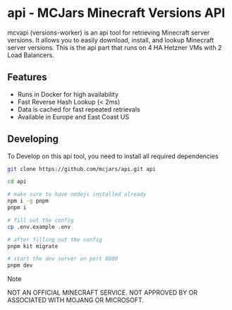 # api - MCJars Minecraft Versions API

mcvapi (versions-worker) is an api tool for retrieving Minecraft server versions. It allows you to easily download, install, and lookup Minecraft server versions. This is the api part that runs on 4 HA Hetzner VMs with 2 Load Balancers.

## Features

- Runs in Docker for high availability
- Fast Reverse Hash Lookup (< 2ms)
- Data is cached for fast repeated retrievals
- Available in Europe and East Coast US

## Developing

To Develop on this api tool, you need to install all required dependencies

```bash
git clone https://github.com/mcjars/api.git api

cd api

# make sure to have nodejs installed already
npm i -g pnpm
pnpm i

# fill out the config
cp .env.example .env

# after filling out the config
pnpm kit migrate

# start the dev server on port 8000
pnpm dev
```

> [!NOTE]
> NOT AN OFFICIAL MINECRAFT SERVICE. NOT APPROVED BY OR ASSOCIATED WITH MOJANG OR MICROSOFT.
